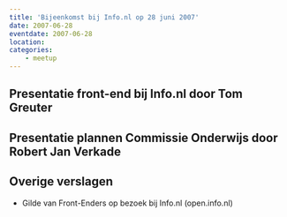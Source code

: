 ```yaml
---
title: 'Bijeenkomst bij Info.nl op 28 juni 2007'
date: 2007-06-28
eventdate: 2007-06-28
location:
categories:
    - meetup
---
```


## Presentatie front-end bij Info.nl door Tom Greuter

## Presentatie plannen Commissie Onderwijs door Robert Jan Verkade

## Overige verslagen

-   Gilde van Front-Enders op bezoek bij Info.nl (open.info.nl)

